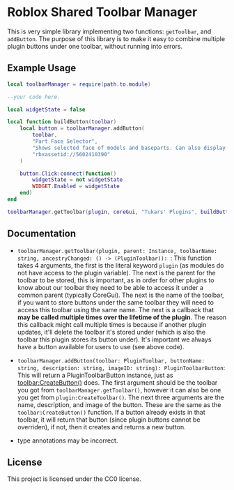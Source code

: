 # Roblox Shared Toolbar Manager

This is very simple library implementing two functions: `getToolbar`, and `addButton`. The purpose of this library is to make it easy to combine multiple plugin buttons under one toolbar, without running into errors.

## Example Usage

```lua
local toolbarManager = require(path.to.module)

--your code here.

local widgetState = false

local function buildButton(toolbar)
	local button = toolbarManager.addButton(
		toolbar,
		"Part Face Selector", 
		"Shows selected face of models and baseparts. Can also display directional vectors.", 
		"rbxassetid://5602410390"
	)

	button.Click:connect(function()
		widgetState = not widgetState
		WIDGET.Enabled = widgetState
	end)
end

toolbarManager.getToolbar(plugin, coreGui, "Tukars' Plugins", buildButton)
```

## Documentation

- `toolbarManager.getToolbar(plugin, parent: Instance, toolbarName: string, ancestryChanged: () -> (PluginToolbar)): `: This function takes 4 arguments, the first is the literal keyword `plugin` (as modules do not have access to the plugin variable). The next is the parent for the toolbar to be stored, this is important, as in order for other plugins to know about our toolbar they need to be able to access it under a common parent (typically CoreGui). The next is the name of the toolbar, if you want to store buttons under the same toolbar they will need to access this toolbar using the same name. The next is a callback that **may be called multiple times over the lifetime of the plugin**. The reason this callback might call multiple times is because if another plugin updates, it'll delete the toolbar it's stored under (which is also the toolbar this plugin stores its button under). It's important we always have a button available for users to use (see above code). 

- `toolbarManager.addButton(toolbar: PluginToolbar, buttonName: string, description: string, imageID: string): PluginToolbarButton`: This will return a PluginToolbarButton instance, just as [toolbar:CreateButton()](https://create.roblox.com/docs/reference/engine/classes/PluginToolbar#CreateButton) does. The first argument should be the toolbar you got from `toolbarManager.getToolbar()`, however it can also be one you get from `plugin:CreateToolbar()`. The next three arguments are the name, description, and image of the button. These are the same as the `toolbar:CreateButton()` function. If a button already exists in that toolbar, it will return that button (since plugin buttons cannot be overriden), if not, then it creates and returns a new button.


* type annotations may be incorrect.

## License

This project is licensed under the CC0 license.
